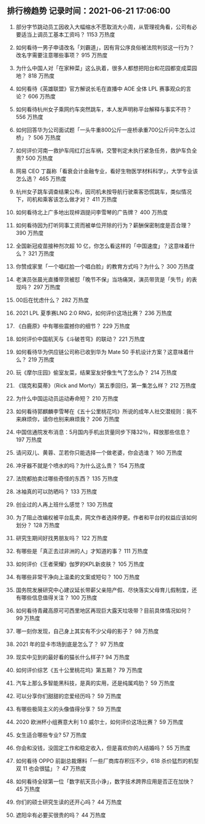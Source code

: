 
## 排行榜趋势 记录时间：2021-06-21 17:06:00
  
  1. 部分字节跳动员工因收入大幅缩水不愿取消大小周，从管理视角看，公司有必要适当上调员工基本工资吗？ 1153 万热度
    
  2. 如何看待一男子申请改名「刘霸道」，因有背公序良俗被法院判驳这一行为？改名字需要注意哪些事项？ 915 万热度
    
  3. 为什么中国人对「在家种菜」这么执着，很多人都想把阳台和花园都变成菜园地？ 818 万热度
    
  4. 如何看待《英雄联盟》官方解说长毛在直播中 AOE 全体 LPL 赛事观众的言论？ 606 万热度
    
  5. 如何看待杭州女子乘网约车突然跳车，本人发声明称平台解释与事实不符？ 556 万热度
    
  6. 如何回答华为公司面试题「一头牛重800公斤一座桥承重700公斤问牛怎么过桥」？ 506 万热度
    
  7. 如何评价河南一救护车闯红灯出车祸，交警判定未执行紧急任务，救护车负全责? 500 万热度
    
  8. 网易 CEO 丁磊称「看衰会计金融专业，看好生物医学材料科学」，大学专业该怎么选？ 465 万热度
    
  9. 杭州女子跳车调查结果公布，因司机未按导航行驶乘客恐慌跳车，类似情况下，司机和乘客该怎么做才对？ 411 万热度
    
  10. 如何看待北上广多地出现梓涵提问李雪琴的广告牌？ 400 万热度
    
  11. 如何看待因为打听同事工资而被单位开除的行为？薪酬保密制度是否合理？ 390 万热度
    
  12. 全国新冠疫苗接种剂次超 10 亿，你怎么看这样的「中国速度」？这意味着什么？ 321 万热度
    
  13. 你赞成家里「一个唱红脸一个唱白脸」的教育方式吗？为什么？ 300 万热度
    
  14. 老演员张晨光直播带货被怼「晚节不保」当场痛哭，演员带货是「失节」的表现吗？ 297 万热度
    
  15. 00后在忧虑什么？ 282 万热度
    
  16. 2021 LPL 夏季赛LNG 2:0 RNG，如何评价这场比赛？ 236 万热度
    
  17. 《白鹿原》中有哪些震撼你的细节？ 229 万热度
    
  18. 如何评价中国航天与《斗破苍穹》的联动？ 221 万热度
    
  19. 如何看待华为供应链公司称已收到华为 Mate 50 手机设计方案？这意味着什么？ 219 万热度
    
  20. 玩《摩尔庄园》偷室友菜，结果室友好像生气了怎么办？ 214 万热度
    
  21. 《瑞克和莫蒂》（Rick and Morty）第五季回归，第一集怎么样？ 212 万热度
    
  22. 为什么中国运动员运动寿命短？ 210 万热度
    
  23. 如何看待郭麒麟李雪琴在《五十公里桃花坞》所说的成年人社交潜规则：我不来麻烦你，请你也别来麻烦我？ 206 万热度
    
  24. 中国信通院发布消息：5月国内手机出货量同步下降32％，释放那些信息？ 197 万热度
    
  25. 请问双儿、黄蓉、芷若你只能选择一个做老婆，你会选谁？ 160 万热度
    
  26. 冲牙器不就是个喷水的吗？为什么这么贵？ 154 万热度
    
  27. 法院都拍卖过哪些奇怪的东西？ 135 万热度
    
  28. 冰袖真的可以防晒吗？ 133 万热度
    
  29. 创业过的人再上班什么感觉？ 130 万热度
    
  30. 为了阻止改编权被平台乱卖，网文作者选择停更。作者和平台的权益应该如何划分？ 128 万热度
    
  31. 研究生期间好找男朋友吗？ 122 万热度
    
  32. 有哪些是「真正去过非洲的人」才知道的事？ 111 万热度
    
  33. 如何评价《王者荣耀》伽罗的KPL新皮肤？ 105 万热度
    
  34. 有哪些非常干净向上温柔的文案或短句？ 100 万热度
    
  35. 国务院发展研究中心建议延长带薪父亲陪产假、尽快落实父母育儿假制度，还有哪些信息值得关注？ 100 万热度
    
  36. 如何看待青藏高原可可西里地区再现巨大露天垃圾带？目前具体情况如何？ 99 万热度
    
  37. 哪一刻你发现，自己身上其实有不少父母的影子？ 98 万热度
    
  38. 2021 年的显卡市场到底是怎么了？ 97 万热度
    
  39. 现实中见到的最好看的猫长什么样子? 94 万热度
    
  40. 如何评价综艺《五十公里桃花坞》第五期？ 79 万热度
    
  41. 汽车上那么多智能黑科技，是真的实用，还是纯属鸡肋？ 59 万热度
    
  42. 可以分享你们甜甜的恋爱经历吗？ 59 万热度
    
  43. 有哪些极简主义的头像值得分享？ 59 万热度
    
  44. 2020 欧洲杯小组赛意大利 1:0 威尔士，如何评价这场比赛？ 59 万热度
    
  45. 女生适合哪些专业? 57 万热度
    
  46. 你会和没钱，没固定工作和稳定收入，但是喜欢你的人结婚吗？ 55 万热度
    
  47. 如何看待 OPPO 前副总裁爆料「一些厂商库存积压不少，618 杀价猛烈的机型双 11 也会很猛」？ 47 万热度
    
  48. 如何看待全球第一位「数字航天员小诤」，数字技术跨界应用是否正在加快？ 45 万热度
    
  49. 你们的硕士研究生读的还开心吗？ 44 万热度
    
  50. 遮阳伞有必要买很贵的吗？ 44 万热度
    